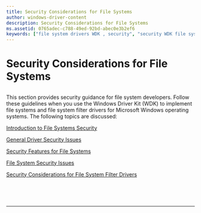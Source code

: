 ```yaml
---
title: Security Considerations for File Systems
author: windows-driver-content
description: Security Considerations for File Systems
ms.assetid: 0765adec-c788-49ed-92bd-abec0e3b2ef6
keywords: ["file system drivers WDK , security", "security WDK file systems", "credentials WDK file systems", "file security WDK file systems"]
---
```


# Security Considerations for File Systems


## <span id="ddk_security_considerations_for_file_systems_if"></span><span id="DDK_SECURITY_CONSIDERATIONS_FOR_FILE_SYSTEMS_IF"></span>


This section provides security guidance for file system developers. Follow these guidelines when you use the Windows Driver Kit (WDK) to implement file systems and file system filter drivers for Microsoft Windows operating systems. The following topics are discussed:

[Introduction to File Systems Security](introduction-to-file-systems-security.md)

[General Driver Security Issues](general-driver-security-issues.md)

[Security Features for File Systems](security-features-for-file-systems.md)

[File System Security Issues](file-system-security-issues.md)

[Security Considerations for File System Filter Drivers](security-considerations-for-file-system-filter-drivers.md)

 

 


--------------------


